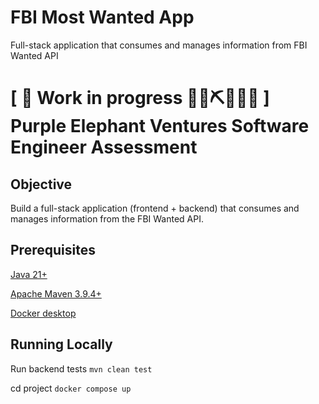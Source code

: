 # FBI Most Wanted App
Full-stack application that consumes and manages information from FBI Wanted API

# \[ 🚧 Work in progress 👷‍♀️⛏👷🔧️🚧 \] Purple Elephant Ventures Software Engineer Assessment

## Objective
Build a full-stack application (frontend + backend) that consumes and manages information from
the FBI Wanted API.

## Prerequisites
[Java 21+](https://openjdk.org/projects/jdk/21/)

[Apache Maven 3.9.4+ ](https://maven.apache.org/download.cgi)

[Docker desktop](https://www.docker.com/get-started/)


## Running Locally

Run backend tests `mvn clean test`

cd project `docker compose up`


